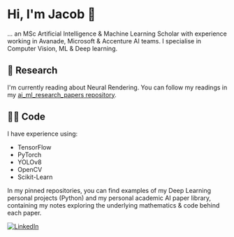 # Hi, I'm Jacob 👋
... an MSc Artificial Intelligence & Machine Learning Scholar with experience working in Avanade, Microsoft & Accenture AI teams. I specialise in Computer Vision, ML & Deep learning.



## 📝 Research
I'm currently reading about Neural Rendering. You can follow my readings in my [ai_ml_research_papers repository](https://github.com/JacobShort11/ai_ml_research_papers).

## 👩‍💻 Code
I have experience using:
- TensorFlow
- PyTorch
- YOLOv8
- OpenCV
- Scikit-Learn

In my pinned repositories, you can find examples of my Deep Learning personal projects (Python) and my personal academic AI paper library, containing my notes exploring the underlying mathematics & code behind each paper.

<a href="https://www.linkedin.com/in/jacob-short-ai/">![LinkedIn](https://img.shields.io/badge/LinkedIn-0077B5?style=for-the-badge&logo=linkedin&logoColor=white)</a>


<!--
**JacobShort11/JacobShort11** is a ✨ _special_ ✨ repository because its `README.md` (this file) appears on your GitHub profile.

